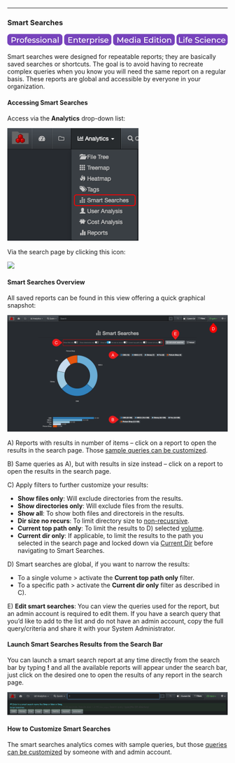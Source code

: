 <p id="smart_searches"></p>

___
### Smart Searches

![Image: Professional Edition Label](images/button_edition_professional.png)&nbsp;![Image: Enterprise Edition Label](images/button_edition_enterprise.png)&nbsp;![Image: AJA Diskover Media Edition Label](images/button_edition_media.png)&nbsp;![Image: Life Science Edition Label](images/button_edition_life_science.png)

Smart searches were designed for repeatable reports; they are basically saved searches or shortcuts. The goal is to avoid having to recreate complex queries when you know you will need the same report on a regular basis. These reports are global and accessible by everyone in your organization.

#### Accessing Smart Searches

Access via the  **Analytics**  drop-down list:

<img src="images/image_analytics_smart_searches_access_via_analytics_dropdown_20230214.png" width="300">

Via the search page by clicking this icon:

<img src="image_analytics_smart_searches_access_via_results_pane_20230215.png" width="600">

#### Smart Searches Overview

All saved reports can be found in this view offering a quick graphical snapshot:

![Image: Smart Searches Report Overview](images/image_analytics_smart_searches_report_overview_20230214.png)

A) Reports with results in number of items – click on a report to open the results in the search page. Those [sample queries can be customized](#smart_searches_customize).

B) Same queries as A), but with results in size instead – click on a report to open the results in the search page.

C) Apply filters to further customize your results:

  - **Show files only**: Will exclude directories from the results.
  - **Show directories only**: Will exclude files from the results.
  - **Show all**: To show both files and directoreis in the results.
  - **Dir size no recurs**: To limit directory size to [non-recusrsive](#recusrive).
  - **Current top path only**: To limit the results to D) selected [volume](#storage_volume).
  - **Current dir only**: If applicable, to limit the results to the path you selected in the search page and locked down via [Current Dir](#current_dir) before navigating to Smart Searches.

D) Smart searches are global, if you want to narrow the results:
  - To a single volume > activate the **Current top path only** filter.
  - To a specific path > activate the **Current dir only** filter as described in C).

E) **Edit smart searches**: You can view the queries used for the report, but an admin account is required to edit them. If you have a search query that you’d like to add to the list and do not have an admin account, copy the full query/criteria and share it with your System Administrator.

#### Launch Smart Searches Results from the Search Bar

You can launch a smart search report at any time directly from the search bar by typing  **!**  and all the available reports will appear under the search bar, just click on the desired one to open the results of any report in the search page.

![Image: Launching Smart Searches from the Search Bar](images/image_analytics_smart_searches_launch_from_search_bar.png)

<p id="smart_searches_customize"></p>

#### How to Customize Smart Searches

The smart searches analytics comes with sample queries, but those [queries can be customized](https://docs.diskoverdata.com/diskover_configuration_and_administration_guide/#smart-searches) by someone with and admin account.
